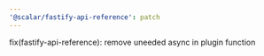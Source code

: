 ```yaml
---
'@scalar/fastify-api-reference': patch
---
```


fix(fastify-api-reference): remove uneeded async in plugin function
